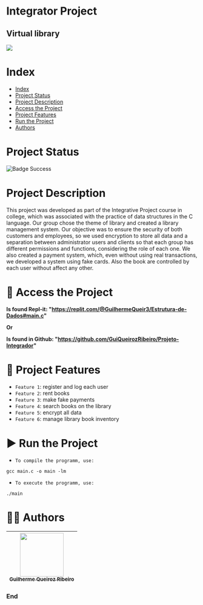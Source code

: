 Integrator Project
==========
## Virtual library

![](https://www.iugu.com/hubfs/livros3.jpg)

# Index

* [Index](#index)
* [Project Status](#project-status)
* [Project Description](#project-description)
* [Access the Project](#-access-the-project)
* [Project Features](#-project-features)
* [Run the Project](#-run-the-project)
* [Authors](#-authors)

# Project Status

![Badge Success](https://img.shields.io/badge/state-success-brightgreen?style=)

# Project Description

This project was developed as part of the Integrative Project course in college, which was associated with the practice of data structures in the C language. Our group chose the theme of library and created a library management system. Our objective was to ensure the security of both customers and employees, so we used encryption to store all data and a separation between administrator users and clients so that each group has different permissions and functions, considering the role of each one. We also created a payment system, which, even without using real transactions, we developed a system using fake cards. Also the book are controlled by each user without affect any other.

# 📁 Access the Project

**Is found Repl-it: "https://replit.com/@GuilhermeQueir3/Estrutura-de-Dados#main.c"**

**Or**

**Is found in Github: "https://github.com/GuiQueirozRibeiro/Projeto-Integrador"**

# 🔨 Project Features

- `Feature 1`: register and log each user
- `Feature 2`: rent books
- `Feature 3`: make fake payments
- `Feature 4`: search books on the library
- `Feature 5`: encrypt all data
- `Feature 6`: manage library book inventory

# ▶ Run the Project

- `To compile the programm, use:`

```console
gcc main.c -o main -lm
```

- `To execute the programm, use:`

```console
./main
```

# 👨‍💻 Authors

| [<img src="https://avatars.githubusercontent.com/u/70274921?s=400&u=c1688d6fcd13223bfe1093c6d16b3b6b646545fe&v=4" width=115><br><sub>Guilherme Queiroz Ribeiro</sub>](https://github.com/GuiQueirozRibeiro)
| :---: |

### End
